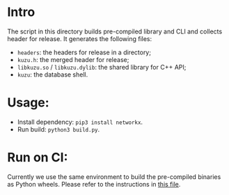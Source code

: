 # Intro
The script in this directory builds pre-compiled library and CLI and collects header for release. It generates the following files:
- `headers`: the headers for release in a directory;
- `kuzu.h`: the merged header for release;
- `libkuzu.so` / `libkuzu.dylib`: the shared library for C++ API;
- `kuzu`: the database shell.
# Usage:
- Install dependency: `pip3 install networkx`.
- Run build: `python3 build.py`.
# Run on CI:
Currently we use the same environment to build the pre-compiled binaries as Python wheels. Please refer to the instructions in [this file](../pip-package/README.md).